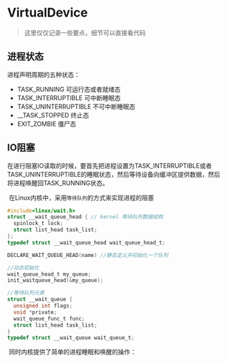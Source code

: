 # VirtualDevice

> 这里仅仅记录一些要点，细节可以直接看代码

## 进程状态

进程声明周期的五种状态：

* TASK_RUNNING       可运行态或者就绪态 
* TASK_INTERRUPTIBLE     可中断睡眠态
* TASK_UNINTERRUPTIBLE     不可中断睡眠态
* __TASK_STOPPED         终止态
* EXIT_ZOMBIE      僵尸态

## IO阻塞

​	在进行阻塞IO读取的时候，要首先把进程设置为TASK_INTERRUPTIBLE或者TASK_UNINTERRUPTIBLE的睡眠状态，然后等待设备向缓冲区提供数据，然后将进程唤醒回TASK_RUNNING状态。

​	在Linux内核中，采用`等待队列`的方式来实现进程的阻塞

~~~c
#include<linux/wait.h>
struct __wait_queue_head { // kernel 等待队列数据结构
  spinlock_t lock;
  struct list_head task_list;
};
typedef struct __wait_queue_head wait_queue_head_t;

DECLARE_WAIT_QUEUE_HEAD(name) //静态定义并初始化一个队列

//动态初始化
wait_queue_head_t my_queue;
init_waitqueue_head(&my_queue);

//等待队列元素
struct __wait_queue {
  unsigned int flags;
  void *private;
  wait_queue_func_t func;
  struct list_head task_list;
}
typedef struct __wait_queue wait_queue_t;
~~~

​	同时内核提供了简单的进程睡眠和唤醒的操作：









